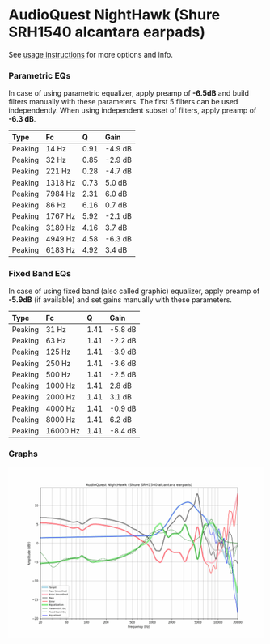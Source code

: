 # AudioQuest NightHawk (Shure SRH1540 alcantara earpads)
See [usage instructions](https://github.com/jaakkopasanen/AutoEq#usage) for more options and info.

### Parametric EQs
In case of using parametric equalizer, apply preamp of **-6.5dB** and build filters manually
with these parameters. The first 5 filters can be used independently.
When using independent subset of filters, apply preamp of **-6.3 dB**.

| Type    | Fc      |    Q | Gain    |
|:--------|:--------|:-----|:--------|
| Peaking | 14 Hz   | 0.91 | -4.9 dB |
| Peaking | 32 Hz   | 0.85 | -2.9 dB |
| Peaking | 221 Hz  | 0.28 | -4.7 dB |
| Peaking | 1318 Hz | 0.73 | 5.0 dB  |
| Peaking | 7984 Hz | 2.31 | 6.0 dB  |
| Peaking | 86 Hz   | 6.16 | 0.7 dB  |
| Peaking | 1767 Hz | 5.92 | -2.1 dB |
| Peaking | 3189 Hz | 4.16 | 3.7 dB  |
| Peaking | 4949 Hz | 4.58 | -6.3 dB |
| Peaking | 6183 Hz | 4.92 | 3.4 dB  |

### Fixed Band EQs
In case of using fixed band (also called graphic) equalizer, apply preamp of **-5.9dB**
(if available) and set gains manually with these parameters.

| Type    | Fc       |    Q | Gain    |
|:--------|:---------|:-----|:--------|
| Peaking | 31 Hz    | 1.41 | -5.8 dB |
| Peaking | 63 Hz    | 1.41 | -2.2 dB |
| Peaking | 125 Hz   | 1.41 | -3.9 dB |
| Peaking | 250 Hz   | 1.41 | -3.6 dB |
| Peaking | 500 Hz   | 1.41 | -2.5 dB |
| Peaking | 1000 Hz  | 1.41 | 2.8 dB  |
| Peaking | 2000 Hz  | 1.41 | 3.1 dB  |
| Peaking | 4000 Hz  | 1.41 | -0.9 dB |
| Peaking | 8000 Hz  | 1.41 | 6.2 dB  |
| Peaking | 16000 Hz | 1.41 | -8.4 dB |

### Graphs
![](./AudioQuest%20NightHawk%20(Shure%20SRH1540%20alcantara%20earpads).png)